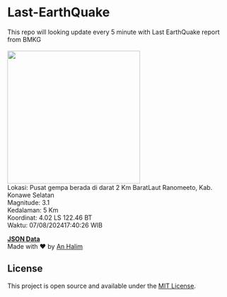 # Last-EarthQuake
This repo will looking update every 5 minute with Last EarthQuake report from BMKG
<br>
<br>
<img src="https://static.bmkg.go.id/20240807174026.mmi.jpg" width="300"/>
<br>
Lokasi: Pusat gempa berada di darat 2 Km BaratLaut Ranomeeto, Kab. Konawe Selatan <br>
Magnitude: 3.1 <br>
Kedalaman: 5 Km <br>
Koordinat: 4.02 LS 122.46 BT <br>
Waktu: 07/08/202417:40:26 WIB <br>

<a href="./data/data.json">**JSON Data**</a>
<br>
Made with ❤️ by <a href="https://github.com/an-halim">An Halim</a>
## License

This project is open source and available under the [MIT License](LICENSE).
